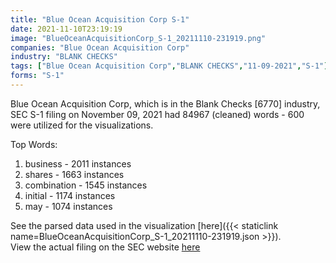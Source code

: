 ```yaml
---
title: "Blue Ocean Acquisition Corp S-1"
date: 2021-11-10T23:19:19
image: "BlueOceanAcquisitionCorp_S-1_20211110-231919.png"
companies: "Blue Ocean Acquisition Corp"
industry: "BLANK CHECKS"
tags: ["Blue Ocean Acquisition Corp","BLANK CHECKS","11-09-2021","S-1"]
forms: "S-1"
---
```

Blue Ocean Acquisition Corp, which is in the Blank Checks [6770] industry, SEC S-1 filing on November 09, 2021 had 84967 (cleaned) words - 600 were utilized for the visualizations.

Top Words:
1. business - 2011 instances
2. shares - 1663 instances
3. combination - 1545 instances
4. initial - 1174 instances
5. may - 1074 instances


See the parsed data used in the visualization [here]({{< staticlink name=BlueOceanAcquisitionCorp_S-1_20211110-231919.json >}}).  
View the actual filing on the SEC website [here](https://www.sec.gov/Archives/edgar/data/1856961/0001140361-21-037074.txt)